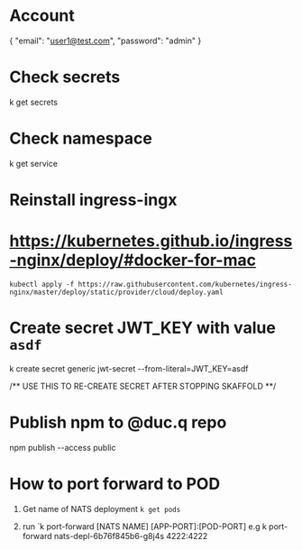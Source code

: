 # Account
{
	"email": "user1@test.com",
	"password": "admin"
}

# Check secrets
k get secrets

# Check namespace
k get service

# Reinstall ingress-ingx
# https://kubernetes.github.io/ingress-nginx/deploy/#docker-for-mac
`kubectl apply -f https://raw.githubusercontent.com/kubernetes/ingress-nginx/master/deploy/static/provider/cloud/deploy.yaml`

# Create secret JWT_KEY with value `asdf`
k create secret generic jwt-secret --from-literal=JWT_KEY=asdf

/** USE THIS TO RE-CREATE SECRET AFTER STOPPING SKAFFOLD **/


# Publish npm to @duc.q repo
npm publish --access public

# How to port forward to POD

1. Get name of NATS deployment
`k get pods`

2. run `k port-forward [NATS NAME] [APP-PORT]:[POD-PORT]
e.g k port-forward nats-depl-6b76f845b6-g8j4s 4222:4222